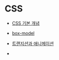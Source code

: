 # CSS

- [CSS 기본 개념](./css.md)

- [box-model](./box-model.md)

- [트랜지션과 애니메이션](./transition.md)

- 

  
  
  
  
  